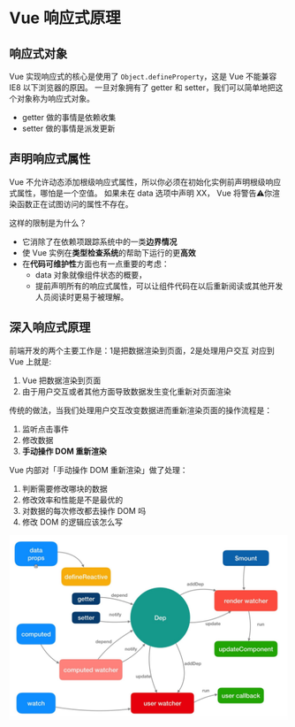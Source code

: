 # Vue 响应式原理

## 响应式对象
Vue 实现响应式的核心是使用了 `Object.defineProperty`，这是 Vue 不能兼容 IE8 以下浏览器的原因。
一旦对象拥有了 getter 和 setter，我们可以简单地把这个对象称为响应式对象。
- getter 做的事情是依赖收集
- setter 做的事情是派发更新

## 声明响应式属性
Vue 不允许动态添加根级响应式属性，所以你必须在初始化实例前声明根级响应式属性，哪怕是一个空值。
如果未在 data 选项中声明 XX， Vue 将警告⚠️你渲染函数正在试图访问的属性不存在。

这样的限制是为什么？
- 它消除了在依赖项跟踪系统中的一类**边界情况**
- 使 Vue 实例在**类型检查系统**的帮助下运行的更**高效**
- 在**代码可维护性**方面也有一点重要的考虑：
    - data 对象就像组件状态的概要，
    - 提前声明所有的响应式属性，可以让组件代码在以后重新阅读或其他开发人员阅读时更易于被理解。

## 深入响应式原理
前端开发的两个主要工作是：1是把数据渲染到页面，2是处理用户交互
对应到 Vue 上就是:
1. Vue 把数据渲染到页面
2. 由于用户交互或者其他方面导致数据发生变化重新对页面渲染

传统的做法，当我们处理用户交互改变数据进而重新渲染页面的操作流程是：
1. 监听点击事件
2. 修改数据
3. **手动操作 DOM 重新渲染**

Vue 内部对「手动操作 DOM 重新渲染」做了处理：
1. 判断需要修改哪块的数据
2. 修改效率和性能是不是最优的
3. 对数据的每次修改都去操作 DOM 吗
4. 修改 DOM 的逻辑应该怎么写

![](../images/reactive.jpg)